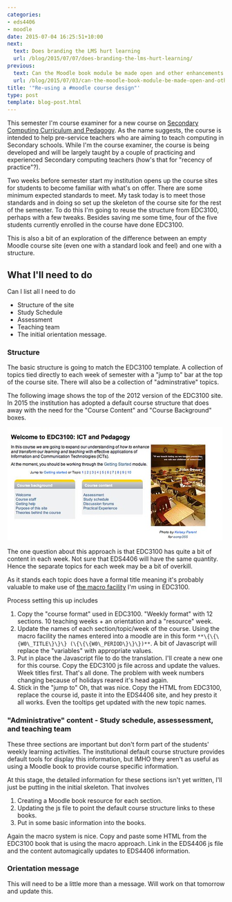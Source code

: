 ```yaml
---
categories:
- eds4406
- moodle
date: 2015-07-04 16:25:51+10:00
next:
  text: Does branding the LMS hurt learning
  url: /blog/2015/07/07/does-branding-the-lms-hurt-learning/
previous:
  text: Can the Moodle book module be made open and other enhancements
  url: /blog/2015/07/03/can-the-moodle-book-module-be-made-open-and-other-enhancements/
title: '"Re-using a #moodle course design"'
type: post
template: blog-post.html
---
```

This semester I'm course examiner for a new course on [Secondary Computing Curriculum and Pedagogy](http://www.usq.edu.au/course/specification/2015/EDS4406-S2-2015-WEB-TWMBA.html). As the name suggests, the course is intended to help pre-service teachers who are aiming to teach computing in Secondary schools. While I'm the course examiner, the course is being developed and will be largely taught by a couple of practicing and experienced Secondary computing teachers (how's that for "recency of practice"?).

Two weeks before semester start my institution opens up the course sites for students to become familiar with what's on offer. There are some minimum expected standards to meet. My task today is to meet those standards and in doing so set up the skeleton of the course site for the rest of the semester. To do this I'm going to reuse the structure from EDC3100, perhaps with a few tweaks. Besides saving me some time, four of the five students currently enrolled in the course have done EDC3100.

This is also a bit of an exploration of the difference between an empty Moodle course site (even one with a standard look and feel) and one with a structure.

## What I'll need to do

Can I list all I need to do

- Structure of the site
- Study Schedule
- Assessment
- Teaching team
- The initial orientation message.

### Structure

The basic structure is going to match the EDC3100 template. A collection of topics tied directly to each week of semester with a "jump to" bar at the top of the course site. There will also be a collection of "adminstrative" topics.

The following image shows the top of the 2012 version of the EDC3100 site. In 2015 the institution has adopted a default course structure that does away with the need for the "Course Content" and "Course Background" boxes.

[![Welcome](images/6859813387_bbb7cc8890.jpg)](https://www.flickr.com/photos/david_jones/6859813387 "Welcome by David Jones, on Flickr")

The one question about this approach is that EDC3100 has quite a bit of content in each week. Not sure that EDS4406 will have the same quantity. Hence the separate topics for each week may be a bit of overkill.

As it stands each topic does have a formal title meaning it's probably valuable to make use of [the macro facility](/blog/2015/06/26/and-the-little-one-said-roll-over-roll-over/) I'm using in EDC3100.

Process setting this up includes

1. Copy the "course format" used in EDC3100. "Weekly format" with 12 sections. 10 teaching weeks + an orientation and a "resource" week.
2. Update the names of each section/topic/week of the course. Using the macro facility the names entered into a moodle are in this form ```**\{\{\{W0\_TITLE\}\}\} (\{\{\{W0\_PERIOD\}\}\})**```. A bit of Javascript will replace the "variables" with appropriate values.
3. Put in place the Javascript file to do the translation. I'll create a new one for this course. Copy the EDC3100 js file across and update the values. Week titles first. That's all done. The problem with week numbers changing because of holidays reared it's head again.
4. Stick in the "jump to" Oh, that was nice. Copy the HTML from EDC3100, replace the course id, paste it into the EDS4406 site, and hey presto it all works. Even the tooltips get updated with the new topic names.

### "Administrative" content - Study schedule, assessessment, and teaching team

These three sections are important but don't form part of the students' weekly learning activities. The institutional default course structure provides default tools for display this information, but IMHO they aren't as useful as using a Moodle book to provide course specific information.

At this stage, the detailed information for these sections isn't yet written, I'll just be putting in the initial skeleton. That involves

1. Creating a Moodle book resource for each section.
2. Updating the js file to point the default course structure links to these books.
3. Put in some basic information into the books.

Again the macro system is nice. Copy and paste some HTML from the EDC3100 book that is using the macro approach. Link in the EDS4406 js file and the content automagically updates to EDS4406 information.

### Orientation message

This will need to be a little more than a message. Will work on that tomorrow and update this.